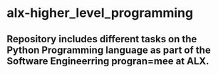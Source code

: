 # alx-higher_level_programming
## Repository includes different tasks on the Python Programming language as part of the Software Engineerring progran=mee at ALX.

